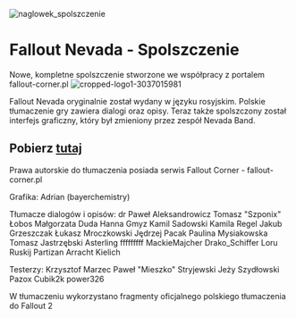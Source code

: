 ![naglowek_spolszczenie](https://github.com/user-attachments/assets/27271bcc-e74c-4292-97df-8eaa73969039)

# Fallout Nevada - Spolszczenie
Nowe, kompletne spolszczenie stworzone we współpracy z portalem fallout-corner.pl
![cropped-logo1-3037015981](https://github.com/user-attachments/assets/19c6701f-d180-4222-bfca-5776293a2081)

Fallout Nevada oryginalnie został wydany w języku rosyjskim. Polskie tłumaczenie gry zawiera dialogi oraz opisy. Teraz także spolszczony został interfejs graficzny, który był zmieniony przez zespół Nevada Band. 

## Pobierz <a href="https://github.com/bayerchemistry/fallout_nevada_pl/releases/tag/fallout">tutaj</a>

Prawa autorskie do tłumaczenia posiada serwis Fallout Corner - fallout-corner.pl

Grafika:
Adrian (bayerchemistry)

Tłumacze dialogów i opisów:
dr Paweł Aleksandrowicz
Tomasz "Szponix" Łobos
Małgorzata Duda
Hanna Gmyz
Kamil Sadowski
Kamila Regel
Jakub Grzeszczak
Łukasz Mroczkowski
Jędrzej Pacak
Paulina Mysiakowska
Tomasz Jastrzębski
Asterling
fffffffff
MackieMajcher
Drako_Schiffer
Loru
Ruskij Partizan
Arracht
Kielich

Testerzy:
Krzysztof Marzec
Paweł "Mieszko" Stryjewski
Jeży Szydłowski
Pazox
Cubik2k
power326

W tłumaczeniu wykorzystano fragmenty oficjalnego polskiego tłumaczenia do Fallout 2
